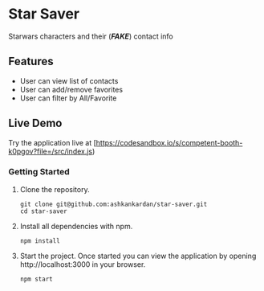 # Star Saver

Starwars characters and their (***FAKE***) contact info

## Features

- User can view list of contacts
- User can add/remove favorites
- User can filter by All/Favorite

## Live Demo

Try the application live at [https://codesandbox.io/s/competent-booth-k0pgov?file=/src/index.js)

### Getting Started

1. Clone the repository.

    ```shell
    git clone git@github.com:ashkankardan/star-saver.git
    cd star-saver
    ```
2. Install all dependencies with npm.

    ```shell
    npm install
    ```

3. Start the project. Once started you can view the application by opening http://localhost:3000 in your browser.

    ```shell
    npm start
    ```
